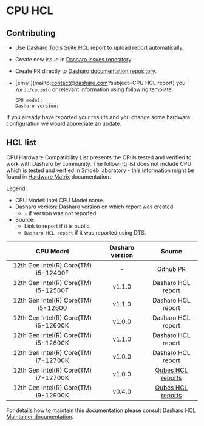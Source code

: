 # CPU HCL

## Contributing

* Use [Dasharo Tools Suite HCL
  report](../../../dasharo-tools-suite/documentation/#hcl-report) to upload
  report automatically.
* Create new issue in [Dasharo issues
  repository](https://github.com/Dasharo/dasharo-issues/issues).
* Create PR directly to [Dasharo documentation
  repository](https://github.com/Dasharo/docs).
* [email](mailto:contact@dasharo.com?subject=CPU HCL report) you
  `/proc/cpuinfo` or relevant information using following template:

  ```text
  CPU model:
  Dasharo version:
  ```

If you already have reported your results and you change some hardware
configuration we would appreciate an update.

## HCL list

CPU Hardware Compatibility List presents the CPUs tested and verified
to work with Dasharo by community. The following list does not include CPU
which is tested and verfied in 3mdeb laboratory - this information might be
found in [Hardware Matrix](hardware-matrix.md) documentation.

Legend:

* CPU Model: Intel CPU Model name.
* Dasharo version: Dasharo version on which report was created.
    - `-` if version was not reported
* Source:
    - Link to report if it is public.
    - `Dasharo HCL report` if it was reported using DTS.

<center>

| CPU Model | Dasharo version |  Source  |
|:---------:|:----------------------:|:---------:|
| 12th Gen Intel(R) Core(TM) i5-12400F | - | [Github PR][3] |
| 12th Gen Intel(R) Core(TM) i5-12500T | v1.1.0 | Dasharo HCL report |
| 12th Gen Intel(R) Core(TM) i5-12600 | v1.1.0 | Dasharo HCL report |
| 12th Gen Intel(R) Core(TM) i5-12600K | v1.0.0 | Dasharo HCL report |
| 12th Gen Intel(R) Core(TM) i5-12600K | v1.1.0 | Dasharo HCL report |
| 12th Gen Intel(R) Core(TM) i7-12700K | v1.0.0 | Dasharo HCL report |
| 12th Gen Intel(R) Core(TM) i7-12700K | v1.0.0 | [Qubes HCL reports][2] |
| 12th Gen Intel(R) Core(TM) i9-12900K | v0.4.0 | [Qubes HCL reports][1] |

</center>

For details how to maintain this documentation please consult [Dasharo HCL
Maintainer documentation](../../../dev-proc/hcl-maintainer).

[1]: https://forum.qubes-os.org/t/msi-pro-z690-a-wifi-ddr4-with-alder-lake-12900k/11490/6
[2]: https://groups.google.com/g/qubes-users/c/lGOjuApLD_o/m/TBZN0PsXEgAJ
[3]: https://github.com/Dasharo/docs/pull/329

